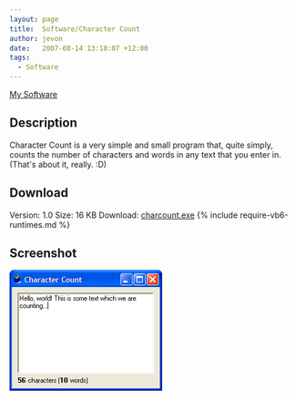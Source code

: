 ```yaml
---
layout: page
title:  Software/Character Count
author: jevon
date:   2007-08-14 13:18:07 +12:00
tags:
  - Software
---
```


[My Software](Software.md)

## Description
Character Count is a very simple and small program that, quite simply, counts the number of characters and words in any text that you enter in. (That's about it, really. :D)

## Download
Version: 1.0
Size: 16 KB
Download: <a href="/files/software/charcount.exe">charcount.exe</a>
{% include require-vb6-runtimes.md %}

## Screenshot
<img src="/img/screenshots/charcount.png" alt="Screenshot of Character Count software">
